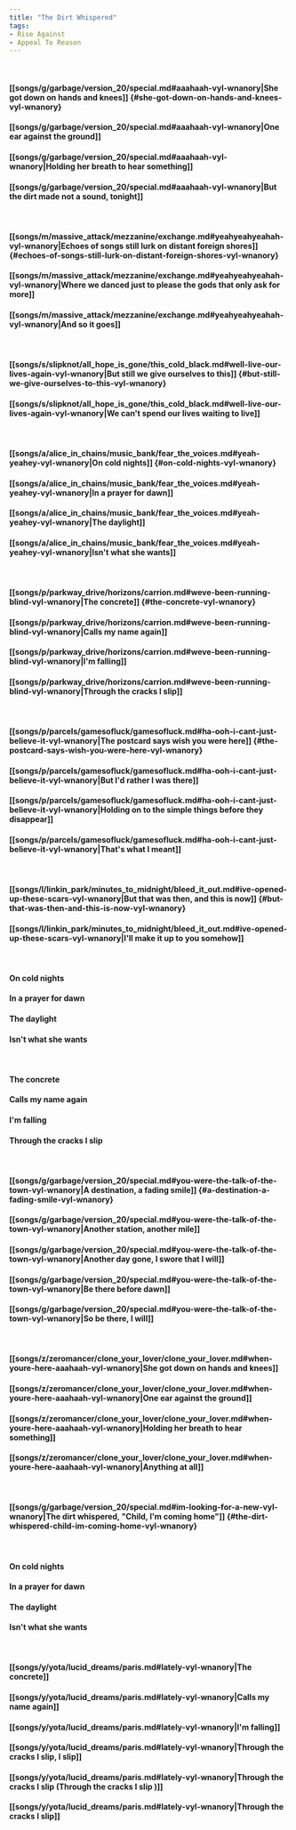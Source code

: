```yaml
---
title: "The Dirt Whispered"
tags:
- Rise Against
- Appeal To Reason
---
```

&nbsp;
#### [[songs/g/garbage/version_20/special.md#aaahaah-vyl-wnanory|She got down on hands and knees]] {#she-got-down-on-hands-and-knees-vyl-wnanory}
#### [[songs/g/garbage/version_20/special.md#aaahaah-vyl-wnanory|One ear against the ground]]
#### [[songs/g/garbage/version_20/special.md#aaahaah-vyl-wnanory|Holding her breath to hear something]]
#### [[songs/g/garbage/version_20/special.md#aaahaah-vyl-wnanory|But the dirt made not a sound, tonight]]
&nbsp;
#### [[songs/m/massive_attack/mezzanine/exchange.md#yeahyeahyeahah-vyl-wnanory|Echoes of songs still lurk on distant foreign shores]] {#echoes-of-songs-still-lurk-on-distant-foreign-shores-vyl-wnanory}
#### [[songs/m/massive_attack/mezzanine/exchange.md#yeahyeahyeahah-vyl-wnanory|Where we danced just to please the gods that only ask for more]]
#### [[songs/m/massive_attack/mezzanine/exchange.md#yeahyeahyeahah-vyl-wnanory|And so it goes]]
&nbsp;
#### [[songs/s/slipknot/all_hope_is_gone/this_cold_black.md#well-live-our-lives-again-vyl-wnanory|But still we give ourselves to this]] {#but-still-we-give-ourselves-to-this-vyl-wnanory}
#### [[songs/s/slipknot/all_hope_is_gone/this_cold_black.md#well-live-our-lives-again-vyl-wnanory|We can't spend our lives waiting to live]]
&nbsp;
#### [[songs/a/alice_in_chains/music_bank/fear_the_voices.md#yeah-yeahey-vyl-wnanory|On cold nights]] {#on-cold-nights-vyl-wnanory}
#### [[songs/a/alice_in_chains/music_bank/fear_the_voices.md#yeah-yeahey-vyl-wnanory|In a prayer for dawn]]
#### [[songs/a/alice_in_chains/music_bank/fear_the_voices.md#yeah-yeahey-vyl-wnanory|The daylight]]
#### [[songs/a/alice_in_chains/music_bank/fear_the_voices.md#yeah-yeahey-vyl-wnanory|Isn't what she wants]]
&nbsp;
#### [[songs/p/parkway_drive/horizons/carrion.md#weve-been-running-blind-vyl-wnanory|The concrete]] {#the-concrete-vyl-wnanory}
#### [[songs/p/parkway_drive/horizons/carrion.md#weve-been-running-blind-vyl-wnanory|Calls my name again]]
#### [[songs/p/parkway_drive/horizons/carrion.md#weve-been-running-blind-vyl-wnanory|I'm falling]]
#### [[songs/p/parkway_drive/horizons/carrion.md#weve-been-running-blind-vyl-wnanory|Through the cracks I slip]]
&nbsp;
#### [[songs/p/parcels/gamesofluck/gamesofluck.md#ha-ooh-i-cant-just-believe-it-vyl-wnanory|The postcard says wish you were here]] {#the-postcard-says-wish-you-were-here-vyl-wnanory}
#### [[songs/p/parcels/gamesofluck/gamesofluck.md#ha-ooh-i-cant-just-believe-it-vyl-wnanory|But I'd rather I was there]]
#### [[songs/p/parcels/gamesofluck/gamesofluck.md#ha-ooh-i-cant-just-believe-it-vyl-wnanory|Holding on to the simple things before they disappear]]
#### [[songs/p/parcels/gamesofluck/gamesofluck.md#ha-ooh-i-cant-just-believe-it-vyl-wnanory|That's what I meant]]
&nbsp;
#### [[songs/l/linkin_park/minutes_to_midnight/bleed_it_out.md#ive-opened-up-these-scars-vyl-wnanory|But that was then, and this is now]] {#but-that-was-then-and-this-is-now-vyl-wnanory}
#### [[songs/l/linkin_park/minutes_to_midnight/bleed_it_out.md#ive-opened-up-these-scars-vyl-wnanory|I'll make it up to you somehow]]
&nbsp;
#### On cold nights
#### In a prayer for dawn
#### The daylight
#### Isn't what she wants
&nbsp;
#### The concrete
#### Calls my name again
#### I'm falling
#### Through the cracks I slip
&nbsp;
#### [[songs/g/garbage/version_20/special.md#you-were-the-talk-of-the-town-vyl-wnanory|A destination, a fading smile]] {#a-destination-a-fading-smile-vyl-wnanory}
#### [[songs/g/garbage/version_20/special.md#you-were-the-talk-of-the-town-vyl-wnanory|Another station, another mile]]
#### [[songs/g/garbage/version_20/special.md#you-were-the-talk-of-the-town-vyl-wnanory|Another day gone, I swore that I will]]
#### [[songs/g/garbage/version_20/special.md#you-were-the-talk-of-the-town-vyl-wnanory|Be there before dawn]]
#### [[songs/g/garbage/version_20/special.md#you-were-the-talk-of-the-town-vyl-wnanory|So be there, I will]]
&nbsp;
#### [[songs/z/zeromancer/clone_your_lover/clone_your_lover.md#when-youre-here-aaahaah-vyl-wnanory|She got down on hands and knees]]
#### [[songs/z/zeromancer/clone_your_lover/clone_your_lover.md#when-youre-here-aaahaah-vyl-wnanory|One ear against the ground]]
#### [[songs/z/zeromancer/clone_your_lover/clone_your_lover.md#when-youre-here-aaahaah-vyl-wnanory|Holding her breath to hear something]]
#### [[songs/z/zeromancer/clone_your_lover/clone_your_lover.md#when-youre-here-aaahaah-vyl-wnanory|Anything at all]]
&nbsp;
#### [[songs/g/garbage/version_20/special.md#im-looking-for-a-new-vyl-wnanory|The dirt whispered, "Child, I'm coming home"]] {#the-dirt-whispered-child-im-coming-home-vyl-wnanory}
&nbsp;
#### On cold nights
#### In a prayer for dawn
#### The daylight
#### Isn't what she wants
&nbsp;
#### [[songs/y/yota/lucid_dreams/paris.md#lately-vyl-wnanory|The concrete]]
#### [[songs/y/yota/lucid_dreams/paris.md#lately-vyl-wnanory|Calls my name again]]
#### [[songs/y/yota/lucid_dreams/paris.md#lately-vyl-wnanory|I'm falling]]
#### [[songs/y/yota/lucid_dreams/paris.md#lately-vyl-wnanory|Through the cracks I slip, I slip]]
#### [[songs/y/yota/lucid_dreams/paris.md#lately-vyl-wnanory|Through the cracks I slip  (Through the cracks I slip )]]
#### [[songs/y/yota/lucid_dreams/paris.md#lately-vyl-wnanory|Through the cracks I slip]]
